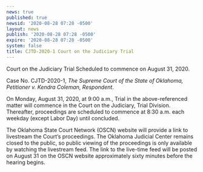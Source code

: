 ```yaml
---
news: true
published: true
newsid: '2020-08-28 07:28 -0500'
layout: news
publish: '2020-08-28 07:28 -0500'
expire: '2020-08-28 07:28 -0500'
system: false
title: CJTD-2020-1 Court on the Judiciary Trial
---
```

Court on the Judiciary Trial Scheduled to commence on August 31, 2020.
 
Case No. CJTD-2020-1, _The Supreme Court of the State of Oklahoma, Petitioner v. Kendra Coleman, Respondent_.
 
On Monday, August 31, 2020, at 9:00 a.m., Trial in the above-referenced matter will commence in the Court on the Judiciary, Trial Division.  Thereafter, proceedings are scheduled to commence at 8:30 a.m. each weekday (except Labor Day) until concluded.  
 
The Oklahoma State Court Network (OSCN) website will provide a link to livestream the Court’s proceedings.  The Oklahoma Judicial Center remains closed to the public, so  public viewing of the proceedings is only available by watching the livestream feed. The link to the live-time feed will be posted on August 31 on the OSCN website approximately sixty minutes before the hearing begins.

